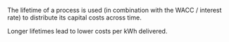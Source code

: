 The lifetime of a process is used (in combination with the WACC / interest rate) to distribute its capital costs across time.

Longer lifetimes lead to lower costs per kWh delivered.
